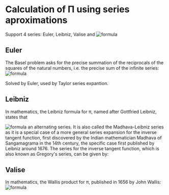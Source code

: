 # Calculation of П using series aproximations

Support 4 series: Euler, Leibniz, Valise and ![formula](https://render.githubusercontent.com/render/math?math=\frac{1}{n^4})

## Euler
The Basel problem asks for the precise summation of the reciprocals of the squares of the natural numbers, i.e. the precise sum of the infinite series:
![formula](https://render.githubusercontent.com/render/math?math=\sum_{n=1}^{\infty}{\frac{1}{n^{2}}}={\frac{1}{1^{2}}}+{\frac{1}{2^{2}}}+{\frac{1}{3^{2}}}+\cdots=\frac{\pi^2}{6})

Solved by Euler, used by Taylor series expantion.

## Leibniz
In mathematics, the Leibniz formula for π, named after Gottfried Leibniz, states that

![formula](https://render.githubusercontent.com/render/math?math=1-{\frac{1}{3}}+{\frac{1}{5}}-{\frac{1}{7}}+{\frac{1}{9}}-\cdots={\frac{\pi}{4}})
an alternating series. It is also called the Madhava-Leibniz series as it is a special case of a more general series expansion for the inverse tangent function, first discovered by the Indian mathematician Madhava of Sangamagrama in the 14th century, the specific case first published by Leibniz around 1676. The series for the inverse tangent function, which is also known as Gregory's series, can be given by:


## Valise
In mathematics, the Wallis product for π, published in 1656 by John Wallis:
![formula](https://render.githubusercontent.com/render/math?math={\frac{\pi}{2}}=\prod_{n=1}^{\infty}{\frac{(2n)^{2}}{(2n-1)(2n+1)}}={\frac{2}{1}}\cdot{\frac{2}{3}}\cdot{\frac{4}{3}}\cdot{\frac{4}{5}}\cdot{\frac{6}{5}}\cdot{\frac{6}{7}}\cdot{\frac{8}{7}}\cdot{\frac{8}{9}}\cdot{\frac{10}{9}}\cdot{\frac{10}{11}}\cdot\ldots)



